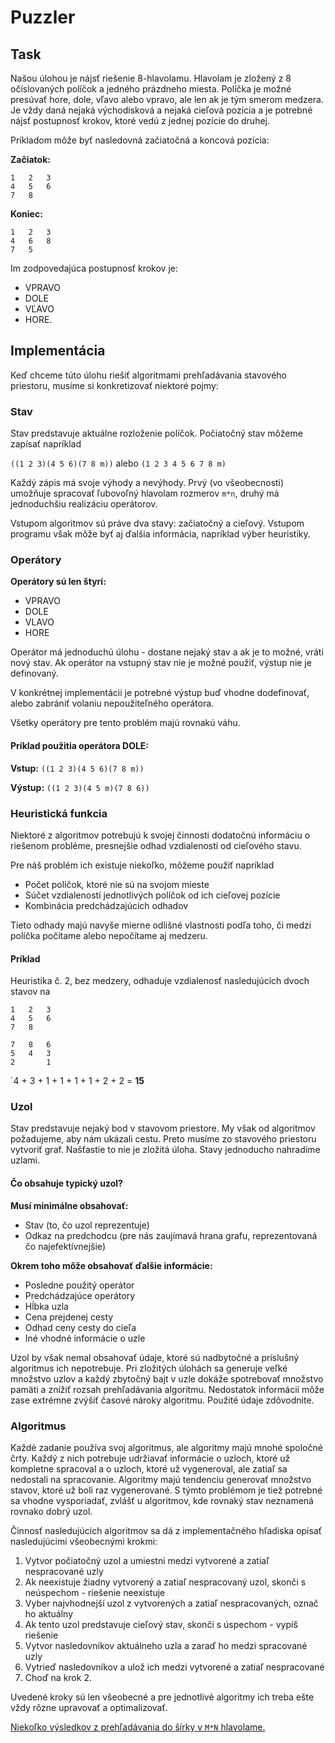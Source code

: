 # Puzzler

## Task

Našou úlohou je nájsť riešenie 8-hlavolamu. Hlavolam je zložený z 8 očíslovaných políčok a jedného prázdneho miesta. Políčka je možné presúvať hore, dole, vľavo alebo vpravo, ale len ak je tým smerom medzera. Je vždy daná nejaká východisková a nejaká cieľová pozícia a je potrebné nájsť postupnosť krokov, ktoré vedú z jednej pozície do druhej.

Príkladom môže byť nasledovná začiatočná a koncová pozícia:

**Začiatok:**
```
1 	2 	3
4 	5 	6
7 	8
```
	 
**Koniec:**
```
1 	2 	3
4 	6 	8
7 	5
```
 	 
Im zodpovedajúca postupnosť krokov je:
- VPRAVO
- DOLE
- VĽAVO
- HORE.

## Implementácia
Keď chceme túto úlohu riešiť algoritmami prehľadávania stavového priestoru, musíme si konkretizovať niektoré pojmy:

### Stav
Stav predstavuje aktuálne rozloženie políčok. Počiatočný stav môžeme zapísať napríklad

`((1 2 3)(4 5 6)(7 8 m))` alebo `(1 2 3 4 5 6 7 8 m)`

Každý zápis má svoje výhody a nevýhody.
Prvý (vo všeobecnosti) umožňuje spracovať ľubovoľný hlavolam rozmerov `m*n`,
druhý má jednoduchšiu realizáciu operátorov.

Vstupom algoritmov sú práve dva stavy: začiatočný a cieľový.
Vstupom programu však môže byť aj ďalšia informácia, napríklad výber heuristiky.
 
### Operátory
**Operátory sú len štyri:**
- VPRAVO
- DOLE
- VLAVO
- HORE

Operátor má jednoduchú úlohu - dostane nejaký stav a ak je to možné,
vráti nový stav. Ak operátor na vstupný stav nie je možné použiť,
výstup nie je definovaný.

V konkrétnej implementácii je potrebné výstup buď vhodne dodefinovať,
alebo zabrániť volaniu nepoužiteľného operátora.

Všetky operátory pre tento problém majú rovnakú váhu.

#### Príklad použitia operátora DOLE:

**Vstup:** `((1 2 3)(4 5 6)(7 8 m))`

**Výstup:** `((1 2 3)(4 5 m)(7 8 6))`

### Heuristická funkcia
Niektoré z algoritmov potrebujú k svojej činnosti dodatočnú informáciu o riešenom probléme,
presnejšie odhad vzdialenosti od cieľového stavu.

Pre náš problém ich existuje niekoľko, môžeme použiť napríklad
- Počet políčok, ktoré nie sú na svojom mieste
- Súčet vzdialeností jednotlivých políčok od ich cieľovej pozície
- Kombinácia predchádzajúcich odhadov 

Tieto odhady majú navyše mierne odlišné vlastnosti podľa toho, či medzi políčka počítame alebo nepočítame aj medzeru.

#### Príklad

Heuristika č. 2, bez medzery, odhaduje vzdialenosť nasledujúcich dvoch stavov na

```
1 	2 	3
4 	5 	6
7 	8 	 
```

```    	 	
7 	8 	6
5 	4 	3
2 	  	1
```
    
`4 + 3 + 1 + 1 + 1 + 1 + 2 + 2 = **15**

### Uzol
Stav predstavuje nejaký bod v stavovom priestore.
My však od algoritmov požadujeme, aby nám ukázali cestu.
Preto musíme zo stavového priestoru vytvoriť graf.
Našťastie to nie je zložitá úloha.
Stavy jednoducho nahradíme uzlami.

#### Čo obsahuje typický uzol?

**Musí minimálne obsahovať:**
- Stav (to, čo uzol reprezentuje)
- Odkaz na predchodcu (pre nás zaujímavá hrana grafu, reprezentovaná čo najefektívnejšie) 

**Okrem toho môže obsahovať ďalšie informácie:**
- Posledne použitý operátor
- Predchádzajúce operátory
- Hĺbka uzla
- Cena prejdenej cesty
- Odhad ceny cesty do cieľa
- Iné vhodné informácie o uzle 

Uzol by však nemal obsahovať údaje, ktoré sú nadbytočné a príslušný algoritmus ich nepotrebuje. Pri zložitých úlohách sa generuje veľké množstvo uzlov a každý zbytočný bajt v uzle dokáže spotrebovať množstvo pamäti a znížiť rozsah prehľadávania algoritmu. Nedostatok informácií môže zase extrémne zvýšiť časové nároky algoritmu. Použité údaje zdôvodnite. 

### Algoritmus

Každé zadanie používa svoj algoritmus, ale algoritmy majú mnohé spoločné črty. Každý z nich potrebuje udržiavať informácie o uzloch, ktoré už kompletne spracoval a o uzloch, ktoré už vygeneroval, ale zatiaľ sa nedostali na spracovanie. Algoritmy majú tendenciu generovať množstvo stavov, ktoré už boli raz vygenerované. S týmto problémom je tiež potrebné sa vhodne vysporiadať, zvlášť u algoritmov, kde rovnaký stav neznamená rovnako dobrý uzol.

Činnosť nasledujúcich algoritmov sa dá z implementačného hľadiska opísať nasledujúcimi všeobecnými krokmi:

1. Vytvor počiatočný uzol a umiestni medzi vytvorené a zatiaľ nespracované uzly
2. Ak neexistuje žiadny vytvorený a zatiaľ nespracovaný uzol, skonči s neúspechom - riešenie neexistuje
3. Vyber najvhodnejší uzol z vytvorených a zatiaľ nespracovaných, označ ho aktuálny
4. Ak tento uzol predstavuje cieľový stav, skonči s úspechom - vypíš riešenie
5. Vytvor nasledovníkov aktuálneho uzla a zaraď ho medzi spracované uzly
6. Vytrieď nasledovníkov a ulož ich medzi vytvorené a zatiaľ nespracované
7. Choď na krok 2. 

Uvedené kroky sú len všeobecné a pre jednotlivé algoritmy ich treba ešte vždy rôzne upravovať
a optimalizovať. 

[Niekoľko výsledkov z prehľadávania do šírky v `M*N` hlavolame.](http://www2.fiit.stuba.sk/~kapustik/MN%20hlavolam.html) 